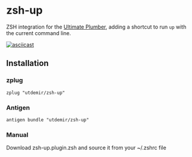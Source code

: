 # zsh-up

ZSH integration for the [Ultimate Plumber][], adding a shortcut to run `up` with the current command line.

[![asciicast](https://asciinema.org/a/FmBh2Z04WHmbvV2CqTTBkJWb9.svg)](https://asciinema.org/a/FmBh2Z04WHmbvV2CqTTBkJWb9)

[Ultimate Plumber]: https://github.com/akavel/up

## Installation

### zplug

```
zplug "utdemir/zsh-up"
```

### Antigen

```
antigen bundle "utdemir/zsh-up"
```

### Manual

Download zsh-up.plugin.zsh and source it from your ~/.zshrc file